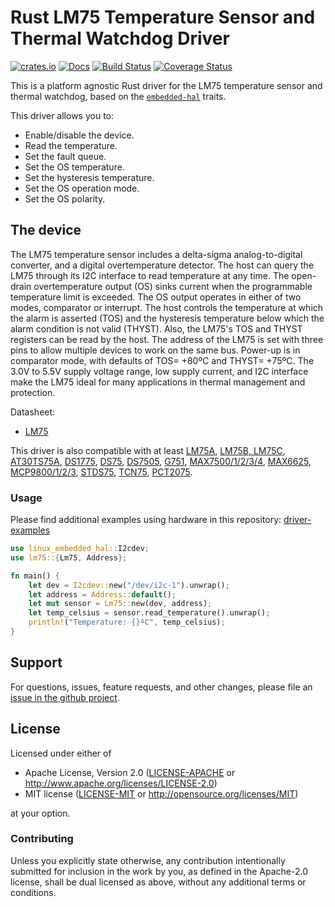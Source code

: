 # Rust LM75 Temperature Sensor and Thermal Watchdog Driver

[![crates.io](https://img.shields.io/crates/v/lm75.svg)](https://crates.io/crates/lm75)
[![Docs](https://docs.rs/lm75/badge.svg)](https://docs.rs/lm75)
[![Build Status](https://github.com/eldruin/lm75-rs/workflows/Build/badge.svg)](https://github.com/eldruin/lm75-rs/actions?query=workflow%3ABuild)
[![Coverage Status](https://coveralls.io/repos/github/eldruin/lm75-rs/badge.svg?branch=master)](https://coveralls.io/github/eldruin/lm75-rs?branch=master)

This is a platform agnostic Rust driver for the LM75 temperature sensor and thermal watchdog, based on the
[`embedded-hal`](https://github.com/rust-embedded/embedded-hal) traits.

This driver allows you to:

- Enable/disable the device.
- Read the temperature.
- Set the fault queue.
- Set the OS temperature.
- Set the hysteresis temperature.
- Set the OS operation mode.
- Set the OS polarity.

## The device

The LM75 temperature sensor includes a delta-sigma analog-to-digital converter, and a digital overtemperature detector.
The host can query the LM75 through its I2C interface to read temperature at any time. The open-drain overtemperature
output (OS) sinks current when the programmable temperature limit is exceeded. The OS output operates in either of two
modes, comparator or interrupt. The host controls the temperature at which the alarm is asserted (TOS) and the
hysteresis temperature below which the alarm condition is not valid (THYST). Also, the LM75's TOS and THYST registers
can be read by the host. The address of the LM75 is set with three pins to allow multiple devices to work on the same
bus. Power-up is in comparator mode, with defaults of TOS= +80ºC and THYST= +75ºC. The 3.0V to 5.5V supply voltage
range, low supply current, and I2C interface make the LM75 ideal for many applications in thermal management and
protection.

Datasheet:

- [LM75](https://datasheets.maximintegrated.com/en/ds/LM75.pdf)

This driver is also compatible with at least [LM75A], [LM75B, LM75C],
[AT30TS75A], [DS1775], [DS75], [DS7505], [G751], [MAX7500/1/2/3/4], [MAX6625], [MCP9800/1/2/3],
[STDS75], [TCN75], [PCT2075].

[AT30TS75A]: http://ww1.microchip.com/downloads/en/DeviceDoc/Atmel-8839-DTS-AT30TS75A-Datasheet.pdf

[DS1775]: https://datasheets.maximintegrated.com/en/ds/DS1775-DS1775R.pdf

[DS75]: https://datasheets.maximintegrated.com/en/ds/DS75.pdf

[DS7505]: https://datasheets.maximintegrated.com/en/ds/DS7505.pdf

[G751]: http://www.gmt.com.tw/product/datasheet/EDS-751.pdf

[LM75A]: https://www.nxp.com/docs/en/data-sheet/LM75A.pdf

[LM75B, LM75C]: http://www.ti.com/lit/ds/symlink/lm75b.pdf

[MAX6625]: https://datasheets.maximintegrated.com/en/ds/MAX6625-MAX6626.pdf

[MAX7500/1/2/3/4]: https://datasheets.maximintegrated.com/en/ds/MAX7500-MAX7504.pdf

[MCP9800/1/2/3]: http://ww1.microchip.com/downloads/en/DeviceDoc/21909d.pdf

[STDS75]: https://www.st.com/resource/en/datasheet/stds75.pdf

[TCN75]: http://ww1.microchip.com/downloads/en/DeviceDoc/21490D.pdf

[PCT2075]: https://www.nxp.com/docs/en/data-sheet/PCT2075.pdf

### Usage

Please find additional examples using hardware in this repository: [driver-examples]

[driver-examples]: https://github.com/eldruin/driver-examples

```rust
use linux_embedded_hal::I2cdev;
use lm75::{Lm75, Address};

fn main() {
    let dev = I2cdev::new("/dev/i2c-1").unwrap();
    let address = Address::default();
    let mut sensor = Lm75::new(dev, address);
    let temp_celsius = sensor.read_temperature().unwrap();
    println!("Temperature: {}ºC", temp_celsius);
}
```

## Support

For questions, issues, feature requests, and other changes, please file an
[issue in the github project](https://github.com/eldruin/lm75-rs/issues).

## License

Licensed under either of

* Apache License, Version 2.0 ([LICENSE-APACHE](LICENSE-APACHE) or
  http://www.apache.org/licenses/LICENSE-2.0)
* MIT license ([LICENSE-MIT](LICENSE-MIT) or
  http://opensource.org/licenses/MIT)

at your option.

### Contributing

Unless you explicitly state otherwise, any contribution intentionally submitted for inclusion in the work by you, as
defined in the Apache-2.0 license, shall be dual licensed as above, without any additional terms or conditions.

